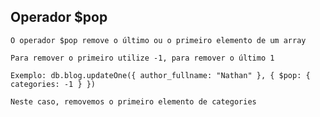 ## Operador $pop

```
O operador $pop remove o último ou o primeiro elemento de um array
```

```
Para remover o primeiro utilize -1, para remover o último 1
```

```
Exemplo: db.blog.updateOne({ author_fullname: "Nathan" }, { $pop: { categories: -1 } })
```

```
Neste caso, removemos o primeiro elemento de categories
```
